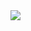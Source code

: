 <img src="you https://media0.giphy.com/media/giKklFontfveZrNXjz/giphy.webp?cid=6c09b9529ddd31d41a8619e80cebf33c904685f52ad264a6&rid=giphy.webp&ct=g">
